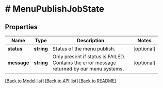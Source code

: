 # # MenuPublishJobState

## Properties

Name | Type | Description | Notes
------------ | ------------- | ------------- | -------------
**status** | **string** | Status of the menu publish. | [optional]
**message** | **string** | Only present if status is FAILED. Contains the error message returned by our menu systems. | [optional]

[[Back to Model list]](../../README.md#models) [[Back to API list]](../../README.md#endpoints) [[Back to README]](../../README.md)

